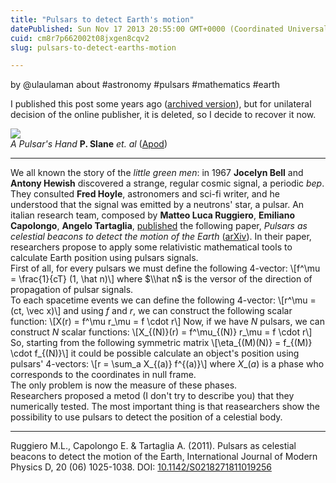 ```yaml
---
title: "Pulsars to detect Earth's motion"
datePublished: Sun Nov 17 2013 20:55:00 GMT+0000 (Coordinated Universal Time)
cuid: cm8r7p662002t08jxgen8cqv2
slug: pulsars-to-detect-earths-motion

---
```



by @ulaulaman about #astronomy #pulsars #mathematics #earth

I published this post some years ago ([archived version](https://web.archive.org/web/20101129170833/http://sciencebackstage.blogosfere.it/2010/11/pulsars-to-detect-earths-motion.html)), but for unilateral decision of the online publisher, it is deleted, so I decide to recover it now.

![](https://cdn.hashnode.com/res/hashnode/image/upload/v1743071386041/43971463-26c9-42a3-a330-885aa20c0408.jpeg)  
_A Pulsar's Hand_ **P. Slane** _et. al_ ([Apod](http://apod.nasa.gov/apod/ap100501.html))

* * *

We all known the story of the _little green men_: in 1967 **Jocelyn Bell** and **Antony Hewish** discovered a strange, regular cosmic signal, a periodic _bep_. They consulted **Fred Hoyle**, astronomers and sci-fi writer, and he understood that the signal was emitted by a neutrons' star, a pulsar. An italian research team, composed by **Matteo Luca Ruggiero**, **Emiliano Capolongo**, **Angelo Tartaglia**, [published](http://www.technologyreview.com/blog/arxiv/25972/) the following paper, _Pulsars as celestial beacons to detect the motion of the Earth_ ([arXiv](http://arxiv.org/abs/1011.0065)). In their paper, researchers propose to apply some relativistic mathematical tools to calculate Earth position using pulsars signals.  
First of all, for every pulsars we must define the following 4-vector: \\\[f^\\mu = \\frac{1}{cT} (1, \\hat n)\\\] where $\\hat n$ is the versor of the direction of propagation of pulsar signals.  
To each spacetime events we can define the following 4-vector: \\\[r^\\mu = (ct, \\vec x)\\\] and using $f$ and $r$, we can construct the following scalar function: \\\[X(r) = f^\\mu r\_\\mu = f \\cdot r\\\] Now, if we have $N$ pulsars, we can construct $N$ scalar functions: \\\[X\_{(N)}(r) = f^\\mu\_{(N)} r\_\\mu = f \\cdot r\\\] So, starting from the following symmetric matrix \\\[\\eta\_{(M)(N)} = f\_{(M)} \\cdot f\_{(N)}\\\] it could be possible calculate an object's position using pulsars' 4-vectors: \\\[r = \\sum\_a X\_{(a)} f^{(a)}\\\] where $X\_{(a)}$ is a phase who corresponds to the coordinates in null frame.  
The only problem is now the measure of these phases.  
Researchers proposed a metod (I don't try to describe you) that they numerically tested. The most important thing is that reasearchers show the possibility to use pulsars to detect the position of a celestial body.

* * *

Ruggiero M.L., Capolongo E. & Tartaglia A. (2011). Pulsars as celestial beacons to detect the motion of the Earth, International Journal of Modern Physics D, 20 (06) 1025-1038. DOI: [10.1142/S0218271811019256](http://dx.doi.org/10.1142%2FS0218271811019256)